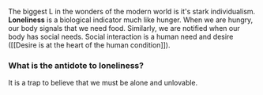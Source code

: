 
The biggest L in the wonders of the modern world is it's stark individualism. **Loneliness** is a biological indicator much like hunger. When we are hungry, our body signals that we need food. Similarly, we are notified when our body has social needs. Social interaction is a human need and desire ([[Desire is at the heart of the human condition]]). 

### What is the antidote to loneliness?

It is a trap to believe that we must be alone and unlovable.